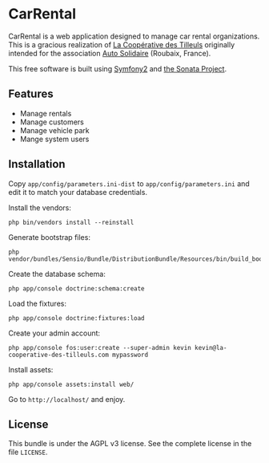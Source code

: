 CarRental
=========

CarRental is a web application designed to manage car rental organizations.
This is a gracious realization of [La Coopérative des Tilleuls](http://la-cooperative-des-tilleuls.com/) originally intended for the association [Auto Solidaire](http://www.as-ats.fr/) (Roubaix, France).

This free software is built using [Symfony2](http://symfony.com/) and [the Sonata Project](http://sonata-project.org/).

Features
--------

- Manage rentals
- Manage customers
- Manage vehicle park
- Mange system users

Installation
------------

Copy `app/config/parameters.ini-dist` to `app/config/parameters.ini` and edit it to match your database credentials.

Install the vendors:

    php bin/vendors install --reinstall

Generate bootstrap files:

    php vendor/bundles/Sensio/Bundle/DistributionBundle/Resources/bin/build_bootstrap.php

Create the database schema:

    php app/console doctrine:schema:create

Load the fixtures:

    php app/console doctrine:fixtures:load

Create your admin account:

    php app/console fos:user:create --super-admin kevin kevin@la-cooperative-des-tilleuls.com mypassword

Install assets:

    php app/console assets:install web/

Go to `http://localhost/` and enjoy.

License
-------

This bundle is under the AGPL v3 license. See the complete license in the file `LICENSE`.